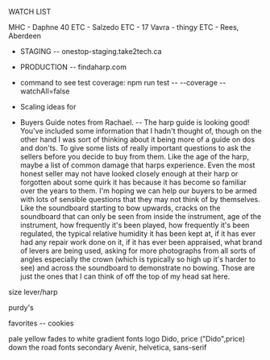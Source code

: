 WATCH LIST

MHC - Daphne 40
ETC - Salzedo
ETC - 17
Vavra - thingy
ETC - Rees, Aberdeen


- STAGING -- onestop-staging.take2tech.ca
- PRODUCTION -- findaharp.com

- command to see test coverage: npm run test -- --coverage --watchAll=false

- Scaling ideas for 


- Buyers Guide notes from Rachael. 
-- The harp guide is looking good! You've included some information that I hadn't thought of, though on the other hand I was sort of thinking about it being more of a guide on dos and don'ts. To give some lists of really important questions to ask the sellers before you decide to buy from them. Like the age of the harp, maybe a list of common damage that harps experience. Even the most honest seller may not have looked closely enough at their harp or forgotten about some quirk it has because it has become so familiar over the years to them. I'm hoping we can help our buyers to be armed with lots of sensible questions that they may not think of by themselves. Like the soundboard starting to bow upwards, cracks on the soundboard that can only be seen from inside the instrument, age of the instrument, how frequently it's been played, how frequently it's been regulated, the typical relative humidity it has been kept at, if it has ever had any repair work done on it, if it has ever been appraised, what brand of levers are being used, asking for more photographs from all sorts of angles especially the crown (which is typically so high up it's harder to see) and across the soundboard to demonstrate no bowing. Those are just the ones that I can think of off the top of my head sat here. 


size lever/harp

purdy's

favorites -- cookies

pale yellow fades to white gradient
fonts logo Dido, price ("Dido",price) down the road
fonts secondary Avenir, helvetica, sans-serif